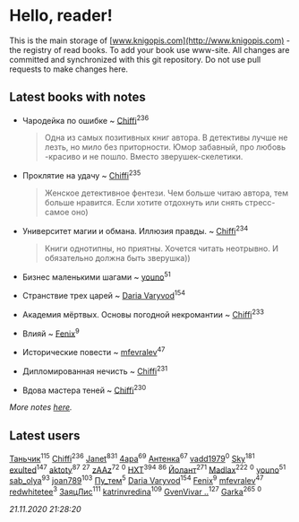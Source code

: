 # Hello, reader!
This is the main storage of [www.knigopis.com](http://www.knigopis.com) - the registry of read books.
To add your book use www-site. All changes are committed and synchronized with this git repository.
Do not use pull requests to make changes here.


## Latest books with notes
* Чародейка по ошибке ~ [Chiffi](users/105/105831994080785626680-google)<sup>236</sup>
    > Одна из самых позитивных книг автора. В детективы лучше не лезть, но мило без приторности. Юмор забавный, про любовь -красиво и не пошло. Вместо зверушек-скелетики.

* Проклятие на удачу ~ [Chiffi](users/105/105831994080785626680-google)<sup>235</sup>
    > Женское детективное фентези. Чем больше читаю автора, тем больше нравится. Если хотите отдохнуть или снять стресс-самое оно)

* Университет магии и обмана. Иллюзия правды. ~ [Chiffi](users/105/105831994080785626680-google)<sup>234</sup>
    > Книги однотипны, но приятны. Хочется читать неотрывно. И обязательно должна быть зверушка))

* Бизнес маленькими шагами ~ [youno](users/302/302928912-vkontakte)<sup>51</sup>

* Странствие трех царей ~ [Daria Varyvod](users/829/829893410524253-facebook)<sup>154</sup>

* Академия мёртвых. Основы погодной некромантии ~ [Chiffi](users/105/105831994080785626680-google)<sup>233</sup>

* Влияй ~ [Fenix](users/111/111367585493471720963-google)<sup>9</sup>

* Исторические повести ~ [mfevralev](users/140/140966150-vkontakte)<sup>47</sup>

* Дипломированная нечисть ~ [Chiffi](users/105/105831994080785626680-google)<sup>231</sup>

* Вдова мастера теней ~ [Chiffi](users/105/105831994080785626680-google)<sup>230</sup>


_More notes [here](latest_books_with_notes.md)._


## Latest users
[Таньчик](users/209/2096581563762610-facebook)<sup>115</sup> 
[Chiffi](users/105/105831994080785626680-google)<sup>236</sup> 
[Janet](users/108/108113656204404967440-google)<sup>831</sup> 
[4apa](users/117/117392596378069249667-google)<sup>69</sup> 
[Антенка](users/118/118158645037334943900-google)<sup>67</sup> 
[vadd1979](users/308/308698812-yandex)<sup>0</sup> 
[Sky](users/118/118049897850017649660-googleplus)<sup>181</sup> 
[exulted](users/100/100599204551896265722-google)<sup>147</sup> 
[aktoty](users/275/275766107-vkontakte)<sup>87</sup> 
[](users/153/1537586159620888-facebook)<sup>27</sup> 
[zAAz](users/202/202248233-vkontakte)<sup>72</sup> 
[](users/102/102572067671855394345-google)<sup>0</sup> 
[HXT](users/100/100002563462782-facebook)<sup>394</sup> 
[](users/300/300123225-vkontakte)<sup>86</sup> 
[Йолант](users/104/104690883692185089260-google)<sup>271</sup> 
[Madlax](users/158/158304782-vkontakte)<sup>222</sup> 
[](users/104/104268716766206287952-google)<sup>0</sup> 
[youno](users/302/302928912-vkontakte)<sup>51</sup> 
[sab_olya](users/139/139338401-vkontakte)<sup>93</sup> 
[joan789](users/240/2401650-vkontakte)<sup>103</sup> 
[Пу_тем](users/344/3448154788585127-facebook)<sup>5</sup> 
[Daria Varyvod](users/829/829893410524253-facebook)<sup>154</sup> 
[Fenix](users/111/111367585493471720963-google)<sup>9</sup> 
[mfevralev](users/140/140966150-vkontakte)<sup>47</sup> 
[redwhitetee](users/503/503385159-vkontakte)<sup>3</sup> 
[ЗаяцЛис](users/112/112388384595246311466-google)<sup>111</sup> 
[katrinvredina](users/233/2336755-vkontakte)<sup>109</sup> 
[GvenVivar ..](users/158/158266434925901-facebook)<sup>127</sup> 
[Garka](users/115/115753719718250012620-google)<sup>265</sup> 
[](users/109/109565266968438976725-google)<sup>0</sup> 


_21.11.2020 21:28:20_
